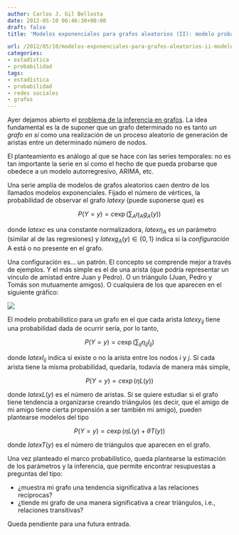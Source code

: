 ```yaml
---
author: Carlos J. Gil Bellosta
date: 2012-05-10 06:46:30+00:00
draft: false
title: 'Modelos exponenciales para grafos aleatorios (II): modelo probabilístico'

url: /2012/05/10/modelos-exponenciales-para-grafos-aleatorios-ii-modelo-probabilistico/
categories:
- estadística
- probabilidad
tags:
- estadística
- probabilidad
- redes sociales
- grafos
---
```


Ayer dejamos abierto el [problema de la inferencia en grafos](http://www.datanalytics.com/2012/05/09/modelos-exponenciales-para-grafos-aleatorios-i-motivacion/). La idea fundamental es la de suponer que un grafo determinado no es tanto _un grafo en sí_ como una realización de un proceso aleatorio de generación de aristas entre un determinado número de nodos.

El planteamiento es análogo al que se hace con las series temporales: no es tan importante la serie en sí como el hecho de que pueda probarse que obedece a un modelo autorregresivo, ARIMA, etc.

Una serie amplia de modelos de grafos aleatorios caen dentro de los llamados modelos exponenciales. Fijado el número de vértices, la probabilidad de observar el grafo $latex y$ (puede suponerse que) es

$$ P(Y = y) = c \exp \left( \sum_A \eta_A g_A(y) \right)$$

donde $latex c$ es una constante normalizadora, $latex \eta_A$ es un parámetro (similar al de las regresiones) y $latex g_A(y) \in \{0,1\}$ indica si la _configuración_ A está o no presente en el grafo.

Una configuración es... un patrón. El concepto se comprende mejor a través de ejemplos. Y el más simple es el de una arista (que podría representar un vínculo de amistad entre Juan y Pedro). O un triángulo (Juan, Pedro y Tomás son mutuamente amigos). O cualquiera de los que aparecen en el siguiente gráfico:

[![](/wp-uploads/2012/05/configuraciones_grafos.png#center)
](/wp-uploads/2012/05/configuraciones_grafos.png#center)

El modelo probabilístico para un grafo en el que cada arista $latex y_{ij}$ tiene una probabilidad dada de ocurrir sería, por lo tanto,

$$ P(Y = y) = c \exp \left( \sum_{ij} \eta_{ij} I_{ij} \right)$$

donde $latex I_{ij}$ indica si existe o no la arista entre los nodos _i_ y _j_. Si cada arista tiene la misma probabilidad, quedaría, todavía de manera más simple,

$$ P(Y = y) = c \exp \left( \eta L(y) \right)$$

donde $latex L(y)$ es el número de aristas. Si se quiere estudiar si el grafo tiene tendencia a organizarse creando triángulos (es decir, que el amigo de mi amigo tiene cierta propensión a ser también mi amigo), pueden plantearse modelos del tipo

$$ P(Y = y) = c \exp \left( \eta L(y) + \theta T(y) \right)$$

donde $latex T(y)$ es el número de triángulos que aparecen en el grafo.

Una vez planteado el marco probabilístico, queda plantearse la estimación de los parámetros y la inferencia, que permite encontrar resupuestas a preguntas del tipo:

* ¿muestra mi grafo una tendencia significativa a las relaciones recíprocas?
* ¿tiende mi grafo de una manera significativa a crear triángulos, i.e., relaciones transitivas?

Queda pendiente para una futura entrada.
